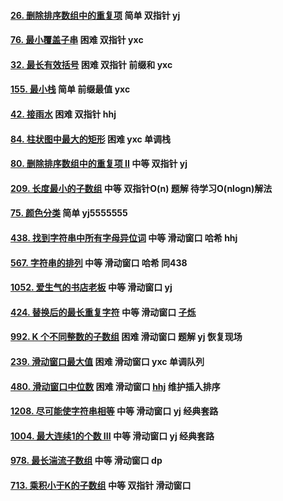 #### [26. 删除排序数组中的重复项](https://leetcode-cn.com/problems/remove-duplicates-from-sorted-array/) 简单 双指针 yj

#### [76. 最小覆盖子串](https://leetcode-cn.com/problems/minimum-window-substring/) 困难 双指针 yxc

#### [32. 最长有效括号](https://leetcode-cn.com/problems/longest-valid-parentheses/) 困难 双指针 前缀和 yxc

#### [155. 最小栈](https://leetcode-cn.com/problems/min-stack/) 简单 前缀最值 yxc

#### [42. 接雨水](https://leetcode-cn.com/problems/trapping-rain-water/) 困难 双指针 hhj

#### [84. 柱状图中最大的矩形](https://leetcode-cn.com/problems/largest-rectangle-in-histogram/) 困难 yxc 单调栈

#### [80. 删除排序数组中的重复项 II](https://leetcode-cn.com/problems/remove-duplicates-from-sorted-array-ii/) 中等 双指针 yj 

#### [209. 长度最小的子数组](https://leetcode-cn.com/problems/minimum-size-subarray-sum/) 中等 双指针O(n) 题解 待学习O(nlogn)解法 

#### [75. 颜色分类](https://leetcode-cn.com/problems/sort-colors/) 简单 yj5555555

#### [438. 找到字符串中所有字母异位词](https://leetcode-cn.com/problems/find-all-anagrams-in-a-string/) 中等 滑动窗口 哈希 hhj

#### [567. 字符串的排列](https://leetcode-cn.com/problems/permutation-in-string/) 中等 滑动窗口 哈希 同438 

#### [1052. 爱生气的书店老板](https://leetcode-cn.com/problems/grumpy-bookstore-owner/) 中等 滑动窗口 yj

#### [424. 替换后的最长重复字符](https://leetcode-cn.com/problems/longest-repeating-character-replacement/) 中等 滑动窗口 [子烁](https://space.bilibili.com/59546029/video)

#### [992. K 个不同整数的子数组](https://leetcode-cn.com/problems/subarrays-with-k-different-integers/) 困难 滑动窗口 题解 yj 恢复现场

#### [239. 滑动窗口最大值](https://leetcode-cn.com/problems/sliding-window-maximum/) 困难 滑动窗口 yxc 单调队列

#### [480. 滑动窗口中位数](https://leetcode-cn.com/problems/sliding-window-median/) 困难 滑动窗口 [hhj](https://www.bilibili.com/video/av31472842?from=search&seid=5153648314809721738) 维护插入排序

#### [1208. 尽可能使字符串相等](https://leetcode-cn.com/problems/get-equal-substrings-within-budget/) 中等 滑动窗口 yj 经典套路

#### [1004. 最大连续1的个数 III](https://leetcode-cn.com/problems/max-consecutive-ones-iii/) 中等 滑动窗口 yj 经典套路

#### [978. 最长湍流子数组](https://leetcode-cn.com/problems/longest-turbulent-subarray/) 中等 滑动窗口 dp

#### [713. 乘积小于K的子数组](https://leetcode-cn.com/problems/subarray-product-less-than-k/) 中等 双指针 滑动窗口



